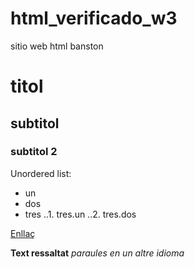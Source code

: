 # html_verificado_w3
sitio web html banston

# titol
## subtitol
### subtitol 2

Unordered list:
* un
* dos
* tres
..1. tres.un
..2. tres.dos

[Enllaç](http://www.google.com)

**Text ressaltat**
*paraules en un altre idioma* 
